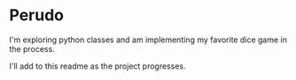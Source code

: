 Perudo
======

I'm exploring python classes and am implementing my favorite dice game in the process.

I'll add to this readme as the project progresses.
